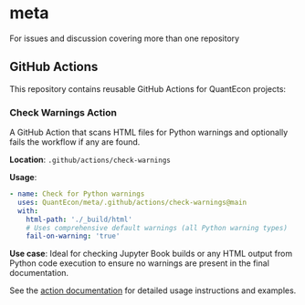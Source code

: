 # meta
For issues and discussion covering more than one repository

## GitHub Actions

This repository contains reusable GitHub Actions for QuantEcon projects:

### Check Warnings Action

A GitHub Action that scans HTML files for Python warnings and optionally fails the workflow if any are found.

**Location**: `.github/actions/check-warnings`

**Usage**:
```yaml
- name: Check for Python warnings
  uses: QuantEcon/meta/.github/actions/check-warnings@main
  with:
    html-path: './_build/html'
    # Uses comprehensive default warnings (all Python warning types)
    fail-on-warning: 'true'
```

**Use case**: Ideal for checking Jupyter Book builds or any HTML output from Python code execution to ensure no warnings are present in the final documentation.

See the [action documentation](./.github/actions/check-warnings/README.md) for detailed usage instructions and examples.
